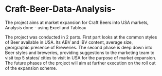 # Craft-Beer-Data-Analysis-
The project aims at market expansion for Craft Beers into USA markets, Analysis done - using Excel and Tableau


The project was conducted in 2 parts. First part looks at the common styles of Beer available in USA. Its ABV and IBV content, average size, georgraphic presence of Breweries. 
The second phase is deep down into Beer styles and breweries, providing suggestions to the marketing team to visit top 5 states/ cities to visit in USA for the purpose of market expansion. 
The future phases of the project will aim at further execution on the roll out of the expansion scheme. 
